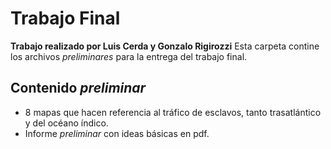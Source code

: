 # Trabajo Final
**Trabajo realizado por Luis Cerda y Gonzalo Rigirozzi**
Esta carpeta contine los archivos *preliminares* para la entrega del trabajo final.


## Contenido *preliminar*

* 8 mapas que hacen referencia al tráfico de esclavos, tanto trasatlántico y del océano índico.
* Informe *preliminar* con ideas básicas en pdf.
